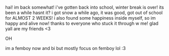 hai!
im back somewhat!
i've gotten back into school, winter break is over!
its been a while hasnt it?
i got snow a while ago, it was good, got out of school for ALMOST 2 WEEKS!
i also found some happiness inside myself, so im happy and alive now!
thanks to everyone who stuck it through w me!
glad yall are my friends <3



OH

im a femboy now
and bi
but mostly focus on femboy
lol 
:3
